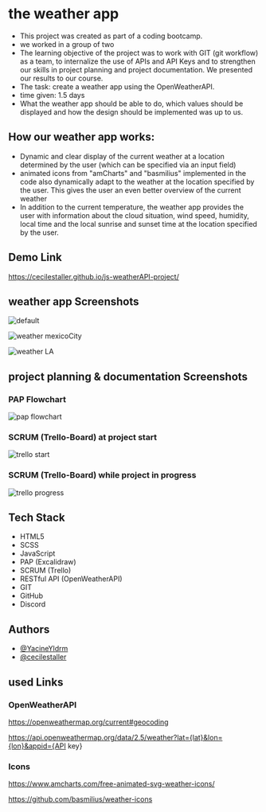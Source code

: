 # the weather app

- This project was created as part of a coding bootcamp.
- we worked in a group of two
- The learning objective of the project was to work with GIT (git workflow) as a team, to internalize the use of APIs and API Keys and to strengthen our skills in project planning and project documentation. We presented our results to our course.
- The task: create a weather app using the OpenWeatherAPI.
- time given: 1.5 days
- What the weather app should be able to do, which values should be displayed and how the design should be implemented was up to us.

## How our weather app works:

- Dynamic and clear display of the current weather at a location determined by the user (which can be specified via an input field)
- animated icons from "amCharts" and "basmilius" implemented in the code also dynamically adapt to the weather at the location specified by the user. This gives the user an even better overview of the current weather
- In addition to the current temperature, the weather app provides the user with information about the cloud situation, wind speed, humidity, local time and the local sunrise and sunset time at the location specified by the user.

## Demo Link

https://cecilestaller.github.io/js-weatherAPI-project/

## weather app Screenshots

![default](./assets/img/default_sc.png)

![weather mexicoCity](./assets/img/mexico_city_sc.png)

![weather LA](./assets/img/LA_sc.png)

## project planning & documentation Screenshots

### PAP Flowchart

![pap flowchart](./assets/img/weatherApp_flowChart.png)

### SCRUM (Trello-Board) at project start

![trello start](./assets/img/weatherApp_project_starting.png)

### SCRUM (Trello-Board) while project in progress

![trello progress](./assets/img/weatherApp_project_in_progress.png)

## Tech Stack

- HTML5
- SCSS
- JavaScript
- PAP (Excalidraw)
- SCRUM (Trello)
- RESTful API (OpenWeatherAPI)
- GIT
- GitHub
- Discord

## Authors

- [@YacineYldrm](https://github.com/YacineYldrm)
- [@cecilestaller](https://github.com/cecilestaller)

## used Links

### OpenWeatherAPI

https://openweathermap.org/current#geocoding

https://api.openweathermap.org/data/2.5/weather?lat={lat}&lon={lon}&appid={API key}

### Icons

https://www.amcharts.com/free-animated-svg-weather-icons/

https://github.com/basmilius/weather-icons
